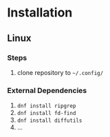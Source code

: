 # Installation

## Linux

### Steps

1. clone repository to `~/.config/`

### External Dependencies

1. `dnf install ripgrep`
2. `dnf install fd-find`
3. `dnf install diffutils`
4. ...
